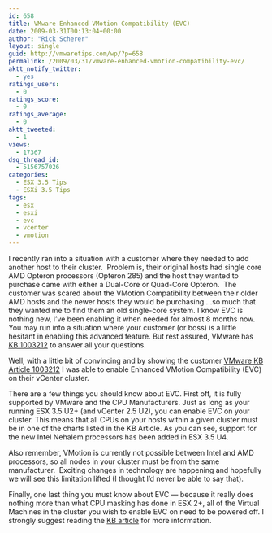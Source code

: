 ```yaml
---
id: 658
title: VMware Enhanced VMotion Compatibility (EVC)
date: 2009-03-31T00:13:04+00:00
author: "Rick Scherer"
layout: single
guid: http://vmwaretips.com/wp/?p=658
permalink: /2009/03/31/vmware-enhanced-vmotion-compatibility-evc/
aktt_notify_twitter:
  - yes
ratings_users:
  - 0
ratings_score:
  - 0
ratings_average:
  - 0
aktt_tweeted:
  - 1
views:
  - 17367
dsq_thread_id:
  - 5156757026
categories:
  - ESX 3.5 Tips
  - ESXi 3.5 Tips
tags:
  - esx
  - esxi
  - evc
  - vcenter
  - vmotion
---
```

I recently ran into a situation with a customer where they needed to add another host to their cluster.  Problem is, their original hosts had single core AMD Opteron processors (Opteron 285) and the host they wanted to purchase came with either a Dual-Core or Quad-Core Opteron.  The customer was scared about the VMotion Compatibility between their older AMD hosts and the newer hosts they would be purchasing&#8230;.so much that they wanted me to find them an old single-core system. I know EVC is nothing new, I&#8217;ve been enabling it when needed for almost 8 months now.  You may run into a situation where your customer (or boss) is a little hesitant in enabling this advanced feature. But rest assured, VMware has <a href="http://kb.vmware.com/kb/1003212" target="_blank">KB 1003212</a> to answer all your questions.

<!--more-->

Well, with a little bit of convincing and by showing the customer <a href="http://kb.vmware.com/kb/1003212" target="_blank">VMware KB Article 1003212</a> I was able to enable Enhanced VMotion Compatibility (EVC) on their vCenter cluster.

There are a few things you should know about EVC. First off, it is fully supported by VMware and the CPU Manufacturers. Just as long as your running ESX 3.5 U2+ (and vCenter 2.5 U2), you can enable EVC on your cluster. This means that all CPUs on your hosts within a given cluster must be in one of the charts listed in the KB Article. As you can see, support for the new Intel Nehalem processors has been added in ESX 3.5 U4.

Also remember, VMotion is currently not possible between Intel and AMD processors, so all nodes in your cluster must be from the same manufacturer.  Exciting changes in technology are happening and hopefully we will see this limitation lifted (I thought I&#8217;d never be able to say that).

Finally, one last thing you must know about EVC &#8212; because it really does nothing more than what CPU masking has done in ESX 2+, all of the Virtual Machines in the cluster you wish to enable EVC on need to be powered off. I strongly suggest reading the <a href="http://kb.vmware.com/kb/1003212" target="_blank">KB article</a> for more information.